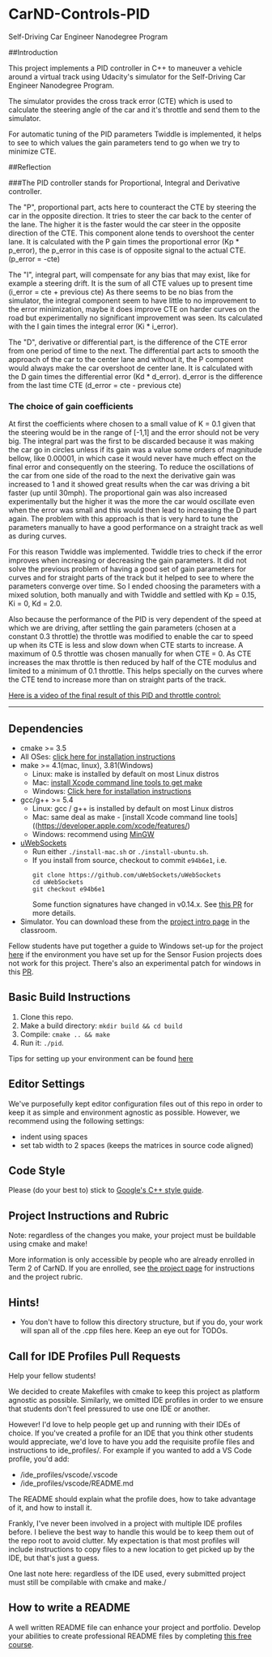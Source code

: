 # CarND-Controls-PID
Self-Driving Car Engineer Nanodegree Program

##Introduction

This project implements a PID controller in C++ to maneuver a vehicle around a virtual track using Udacity's simulator for the Self-Driving Car Engineer Nanodegree Program.

The simulator provides the cross track error (CTE) which is used to calculate the steering angle of the car and it's throttle and send them to the simulator.

For automatic tuning of the PID parameters Twiddle is implemented, it helps to see to which values the gain parameters tend to go when we try to minimize CTE.

##Reflection


###The PID controller stands for Proportional, Integral and Derivative controller.

The "P", proportional part, acts here to counteract the CTE by steering the car in the opposite direction. It tries to steer the car back to the center of the lane.
The higher it is the faster would the car steer in the opposite direction of the CTE. This component alone tends to overshoot the center lane. 
It is calculated with the P gain times the proportional error (Kp * p_error), the p_error in this case is of opposite signal to the actual CTE.(p_error = -cte)

The "I", integral part, will compensate for any bias that may exist, like for example a steering drift. It is the sum of all CTE values up to present time (i_error = cte + previous cte)
As there seems to be no bias from the simulator, the integral component seem to have little to no improvement to the error minimization, maybe it does improve CTE on harder curves on the road but experimentally no significant improvement was seen.
Its calculated with the I gain times the integral error (Ki * i_error).

The "D", derivative or differential part, is the difference of the CTE error from one period of time to the next.
The differential part acts to smooth the approach of the car to the center lane and without it, the P component would always make the car overshoot de center lane.
It is calculated with the D gain times the differential error (Kd * d_error). d_error is the difference from the last time CTE (d_error = cte - previous cte)

### The choice of gain coefficients

At first the coefficients where chosen to a small value of K = 0.1 given that the steering would be in the range of [-1,1] and the error should not be very big.
The integral part was the first to be discarded because it was making the car go in circles unless if its gain was a value some orders of magnitude bellow, like 0.00001, in which case it would never have much effect on the final error and consequently on the steering.
To reduce the oscillations of the car from one side of the road to the next the derivative gain was increased to 1 and it showed great results when the car was driving a bit faster (up until 30mph).
The proportional gain was also increased experimentally but the higher it was the more the car would oscillate even when the error was small and this would then lead to increasing the D part again.
The problem with this approach is that is very hard to tune the parameters manually to have a good performance on a straight track as well as during curves.

For this reason Twiddle was implemented. Twiddle tries to check if the error improves when increasing or decreasing the gain parameters.
It did not solve the previous problem of having a good set of gain parameters for curves and for straight parts of the track but it helped to see to where the parameters converge over time.
So I ended choosing the parameters with a mixed solution, both manually and with Twiddle and settled with Kp = 0.15, Ki = 0, Kd = 2.0.

Also because the performance of the PID is very dependent of the speed at which we are driving, after settling the gain parameters (chosen at a constant 0.3 throttle) the throttle was modified to enable the car to speed up when its CTE is less and slow down when CTE starts to increase.
A maximum of 0.5 throttle was chosen manually for when CTE = 0. As CTE increases the max throttle is then reduced by half of the CTE modulus and limited to a minimum of 0.1 throttle.
This helps specially on the curves where the CTE tend to increase more than on straight parts of the track.

[Here is a video of the final result of this PID and throttle control:](pid.mp4)

---

## Dependencies

* cmake >= 3.5
 * All OSes: [click here for installation instructions](https://cmake.org/install/)
* make >= 4.1(mac, linux), 3.81(Windows)
  * Linux: make is installed by default on most Linux distros
  * Mac: [install Xcode command line tools to get make](https://developer.apple.com/xcode/features/)
  * Windows: [Click here for installation instructions](http://gnuwin32.sourceforge.net/packages/make.htm)
* gcc/g++ >= 5.4
  * Linux: gcc / g++ is installed by default on most Linux distros
  * Mac: same deal as make - [install Xcode command line tools]((https://developer.apple.com/xcode/features/)
  * Windows: recommend using [MinGW](http://www.mingw.org/)
* [uWebSockets](https://github.com/uWebSockets/uWebSockets)
  * Run either `./install-mac.sh` or `./install-ubuntu.sh`.
  * If you install from source, checkout to commit `e94b6e1`, i.e.
    ```
    git clone https://github.com/uWebSockets/uWebSockets 
    cd uWebSockets
    git checkout e94b6e1
    ```
    Some function signatures have changed in v0.14.x. See [this PR](https://github.com/udacity/CarND-MPC-Project/pull/3) for more details.
* Simulator. You can download these from the [project intro page](https://github.com/udacity/self-driving-car-sim/releases) in the classroom.

Fellow students have put together a guide to Windows set-up for the project [here](https://s3-us-west-1.amazonaws.com/udacity-selfdrivingcar/files/Kidnapped_Vehicle_Windows_Setup.pdf) if the environment you have set up for the Sensor Fusion projects does not work for this project. There's also an experimental patch for windows in this [PR](https://github.com/udacity/CarND-PID-Control-Project/pull/3).

## Basic Build Instructions

1. Clone this repo.
2. Make a build directory: `mkdir build && cd build`
3. Compile: `cmake .. && make`
4. Run it: `./pid`. 

Tips for setting up your environment can be found [here](https://classroom.udacity.com/nanodegrees/nd013/parts/40f38239-66b6-46ec-ae68-03afd8a601c8/modules/0949fca6-b379-42af-a919-ee50aa304e6a/lessons/f758c44c-5e40-4e01-93b5-1a82aa4e044f/concepts/23d376c7-0195-4276-bdf0-e02f1f3c665d)

## Editor Settings

We've purposefully kept editor configuration files out of this repo in order to
keep it as simple and environment agnostic as possible. However, we recommend
using the following settings:

* indent using spaces
* set tab width to 2 spaces (keeps the matrices in source code aligned)

## Code Style

Please (do your best to) stick to [Google's C++ style guide](https://google.github.io/styleguide/cppguide.html).

## Project Instructions and Rubric

Note: regardless of the changes you make, your project must be buildable using
cmake and make!

More information is only accessible by people who are already enrolled in Term 2
of CarND. If you are enrolled, see [the project page](https://classroom.udacity.com/nanodegrees/nd013/parts/40f38239-66b6-46ec-ae68-03afd8a601c8/modules/f1820894-8322-4bb3-81aa-b26b3c6dcbaf/lessons/e8235395-22dd-4b87-88e0-d108c5e5bbf4/concepts/6a4d8d42-6a04-4aa6-b284-1697c0fd6562)
for instructions and the project rubric.

## Hints!

* You don't have to follow this directory structure, but if you do, your work
  will span all of the .cpp files here. Keep an eye out for TODOs.

## Call for IDE Profiles Pull Requests

Help your fellow students!

We decided to create Makefiles with cmake to keep this project as platform
agnostic as possible. Similarly, we omitted IDE profiles in order to we ensure
that students don't feel pressured to use one IDE or another.

However! I'd love to help people get up and running with their IDEs of choice.
If you've created a profile for an IDE that you think other students would
appreciate, we'd love to have you add the requisite profile files and
instructions to ide_profiles/. For example if you wanted to add a VS Code
profile, you'd add:

* /ide_profiles/vscode/.vscode
* /ide_profiles/vscode/README.md

The README should explain what the profile does, how to take advantage of it,
and how to install it.

Frankly, I've never been involved in a project with multiple IDE profiles
before. I believe the best way to handle this would be to keep them out of the
repo root to avoid clutter. My expectation is that most profiles will include
instructions to copy files to a new location to get picked up by the IDE, but
that's just a guess.

One last note here: regardless of the IDE used, every submitted project must
still be compilable with cmake and make./

## How to write a README
A well written README file can enhance your project and portfolio.  Develop your abilities to create professional README files by completing [this free course](https://www.udacity.com/course/writing-readmes--ud777).

